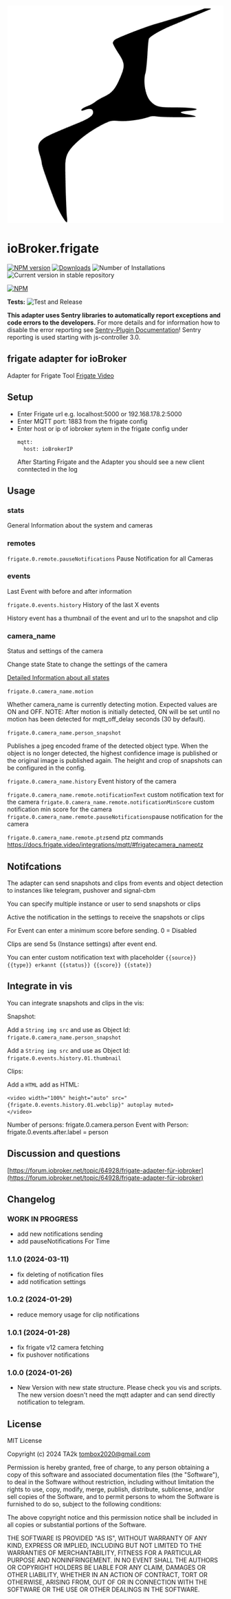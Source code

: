 ![Logo](admin/frigate.png)

# ioBroker.frigate

[![NPM version](https://img.shields.io/npm/v/iobroker.frigate.svg)](https://www.npmjs.com/package/iobroker.frigate)
[![Downloads](https://img.shields.io/npm/dm/iobroker.frigate.svg)](https://www.npmjs.com/package/iobroker.frigate)
![Number of Installations](https://iobroker.live/badges/frigate-installed.svg)
![Current version in stable repository](https://iobroker.live/badges/frigate-stable.svg)

[![NPM](https://nodei.co/npm/iobroker.frigate.png?downloads=true)](https://nodei.co/npm/iobroker.frigate/)

**Tests:** ![Test and Release](https://github.com/iobroker-community-adapters/ioBroker.frigate/workflows/Test%20and%20Release/badge.svg)

**This adapter uses Sentry libraries to automatically report exceptions and code errors to the developers.** For more details and for information how to disable the error reporting see [Sentry-Plugin Documentation](https://github.com/ioBroker/plugin-sentry#plugin-sentry)! Sentry reporting is used starting with js-controller 3.0.

## frigate adapter for ioBroker

Adapter for Frigate Tool [Frigate Video](https://frigate.video/)

## Setup

- Enter Frigate url e.g. localhost:5000 or 192.168.178.2:5000
- Enter MQTT port: 1883 from the frigate config
- Enter host or ip of iobroker sytem in the frigate config under
  ```
  mqtt:
    host: ioBrokerIP
  ```
  After Starting Frigate and the Adapter you should see a new client conntected in the log

## Usage

### stats

General Information about the system and cameras

### remotes

`frigate.0.remote.pauseNotifications`
Pause Notification for all Cameras

### events

Last Event with before and after information

`frigate.0.events.history` History of the last X events

History event has a thumbnail of the event and url to the snapshot and clip

### camera_name

Status and settings of the camera

Change state State to change the settings of the camera

[Detailed Information about all states](https://docs.frigate.video/integrations/mqtt/)

`frigate.0.camera_name.motion`

Whether camera_name is currently detecting motion. Expected values are ON and OFF. NOTE: After motion is initially detected, ON will be set until no motion has been detected for mqtt_off_delay seconds (30 by default).

`frigate.0.camera_name.person_snapshot`

Publishes a jpeg encoded frame of the detected object type. When the object is no longer detected, the highest confidence image is published or the original image is published again.
The height and crop of snapshots can be configured in the config.

`frigate.0.camera_name.history`
Event history of the camera

`frigate.0.camera_name.remote.notificationText` custom notification text for the camera
`frigate.0.camera_name.remote.notificationMinScore` custom notification min score for the camera
`frigate.0.camera_name.remote.pauseNotifications`pause notification for the camera

`frigate.0.camera_name.remote.ptz`send ptz commands https://docs.frigate.video/integrations/mqtt/#frigatecamera_nameptz

## Notifcations

The adapter can send snapshots and clips from events and object detection to instances like telegram, pushover and signal-cbm

You can specify multiple instance or user to send snapshots or clips

Active the notification in the settings to receive the snapshots or clips

For Event can enter a minimum score before sending. 0 = Disabled

Clips are send 5s (Instance settings) after event end.

You can enter custom notification text with placeholder `{{source}} {{type}} erkannt {{status}} {{score}} {{state}}`

## Integrate in vis

You can integrate snapshots and clips in the vis:

Snapshot:

Add a `String img src` and use as Object Id: `frigate.0.camera_name.person_snapshot`

Add a `String img src` and use as Object Id: `frigate.0.events.history.01.thumbnail`

Clips:

Add a `HTML` add as HTML:

```
<video width="100%" height="auto" src="{frigate.0.events.history.01.webclip}" autoplay muted>
</video>
```

Number of persons: frigate.0.camera.person
Event with Person: frigate.0.events.after.label = person

## Discussion and questions

[https://forum.iobroker.net/topic/64928/frigate-adapter-für-iobroker](https://forum.iobroker.net/topic/64928/frigate-adapter-für-iobroker)

## Changelog

<!--
    Placeholder for the next version (at the beginning of the line):
    ### **WORK IN PROGRESS**
-->

### **WORK IN PROGRESS**

- add new notifications sending
- add pauseNotifications For Time

### 1.1.0 (2024-03-11)

- fix deleting of notification files
- add notification settings

### 1.0.2 (2024-01-29)

- reduce memory usage for clip notifications

### 1.0.1 (2024-01-28)

- fix frigate v12 camera fetching
- fix pushover notifications

### 1.0.0 (2024-01-26)

- New Version with new state structure. Please check you vis and scripts. The new version doesn't need the mqtt adapter and can send directly notification to telegram.

## License

MIT License

Copyright (c) 2024 TA2k <tombox2020@gmail.com>

Permission is hereby granted, free of charge, to any person obtaining a copy
of this software and associated documentation files (the "Software"), to deal
in the Software without restriction, including without limitation the rights
to use, copy, modify, merge, publish, distribute, sublicense, and/or sell
copies of the Software, and to permit persons to whom the Software is
furnished to do so, subject to the following conditions:

The above copyright notice and this permission notice shall be included in all
copies or substantial portions of the Software.

THE SOFTWARE IS PROVIDED "AS IS", WITHOUT WARRANTY OF ANY KIND, EXPRESS OR
IMPLIED, INCLUDING BUT NOT LIMITED TO THE WARRANTIES OF MERCHANTABILITY,
FITNESS FOR A PARTICULAR PURPOSE AND NONINFRINGEMENT. IN NO EVENT SHALL THE
AUTHORS OR COPYRIGHT HOLDERS BE LIABLE FOR ANY CLAIM, DAMAGES OR OTHER
LIABILITY, WHETHER IN AN ACTION OF CONTRACT, TORT OR OTHERWISE, ARISING FROM,
OUT OF OR IN CONNECTION WITH THE SOFTWARE OR THE USE OR OTHER DEALINGS IN THE
SOFTWARE.

